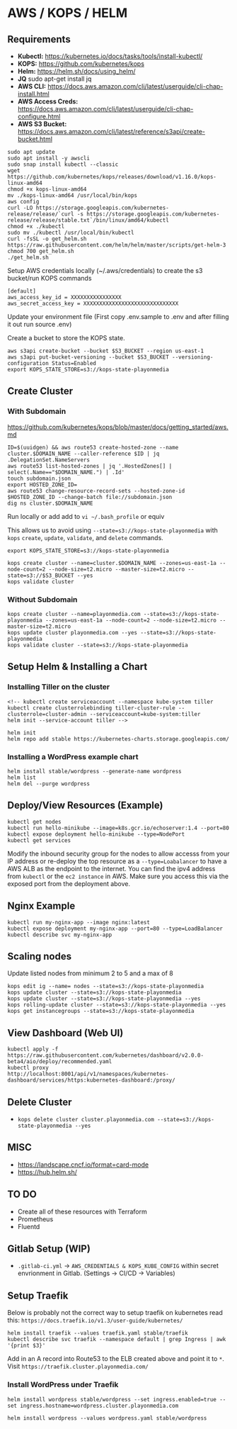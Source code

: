 # AWS / KOPS / HELM

## Requirements

* **Kubectl:** https://kubernetes.io/docs/tasks/tools/install-kubectl/
* **KOPS:** https://github.com/kubernetes/kops
* **Helm:** https://helm.sh/docs/using_helm/
* **JQ** sudo apt-get install jq
* **AWS CLI:** https://docs.aws.amazon.com/cli/latest/userguide/cli-chap-install.html
* **AWS Access Creds:** https://docs.aws.amazon.com/cli/latest/userguide/cli-chap-configure.html
* **AWS S3 Bucket:** https://docs.aws.amazon.com/cli/latest/reference/s3api/create-bucket.html

```
sudo apt update
sudo apt install -y awscli
sudo snap install kubectl --classic
wget https://github.com/kubernetes/kops/releases/download/v1.16.0/kops-linux-amd64
chmod +x kops-linux-amd64
mv ./kops-linux-amd64 /usr/local/bin/kops
aws config
curl -LO https://storage.googleapis.com/kubernetes-release/release/`curl -s https://storage.googleapis.com/kubernetes-release/release/stable.txt`/bin/linux/amd64/kubectl
chmod +x ./kubectl
sudo mv ./kubectl /usr/local/bin/kubectl
curl -fsSL -o get_helm.sh https://raw.githubusercontent.com/helm/helm/master/scripts/get-helm-3
chmod 700 get_helm.sh
./get_helm.sh
```

Setup AWS credentials locally (~/.aws/credentials) to create the s3 bucket/run KOPS commands
```
[default]
aws_access_key_id = XXXXXXXXXXXXXXXX
aws_secret_access_key = XXXXXXXXXXXXXXXXXXXXXXXXXXXXXX
```

Update your environment file (First copy .env.sample to .env and after filling it out run source .env)

Create a bucket to store the KOPS state.
```
aws s3api create-bucket --bucket $S3_BUCKET --region us-east-1
aws s3api put-bucket-versioning --bucket $S3_BUCKET --versioning-configuration Status=Enabled
export KOPS_STATE_STORE=s3://kops-state-playonmedia
```

## Create Cluster

### With Subdomain
https://github.com/kubernetes/kops/blob/master/docs/getting_started/aws.md

```
ID=$(uuidgen) && aws route53 create-hosted-zone --name cluster.$DOMAIN_NAME --caller-reference $ID | jq .DelegationSet.NameServers
aws route53 list-hosted-zones | jq '.HostedZones[] | select(.Name=="$DOMAIN_NAME.") | .Id'
touch subdomain.json
export HOSTED_ZONE_ID=
aws route53 change-resource-record-sets --hosted-zone-id $HOSTED_ZONE_ID --change-batch file://subdomain.json
dig ns cluster.$DOMAIN_NAME
```


Run locally or add add to `vi ~/.bash_profile` or equiv

This allows us to avoid using `--state=s3://kops-state-playonmedia` with `kops` `create`, `update`, `validate`, and `delete` commands.

```
export KOPS_STATE_STORE=s3://kops-state-playonmedia
```

```
kops create cluster --name=cluster.$DOMAIN_NAME --zones=us-east-1a --node-count=2 --node-size=t2.micro --master-size=t2.micro --state=s3://$S3_BUCKET --yes
kops validate cluster
```

### Without Subdomain
```
kops create cluster --name=playonmedia.com --state=s3://kops-state-playonmedia --zones=us-east-1a --node-count=2 --node-size=t2.micro --master-size=t2.micro
kops update cluster playonmedia.com --yes --state=s3://kops-state-playonmedia 
kops validate cluster --state=s3://kops-state-playonmedia
``` 

## Setup Helm & Installing a Chart
### Installing Tiller on the cluster
```
<!-- kubectl create serviceaccount --namespace kube-system tiller
kubectl create clusterrolebinding tiller-cluster-rule --clusterrole=cluster-admin --serviceaccount=kube-system:tiller
helm init --service-account tiller -->

helm init
helm repo add stable https://kubernetes-charts.storage.googleapis.com/

```

### Installing a WordPress example chart
```
helm install stable/wordpress --generate-name wordpress
helm list
helm del --purge wordpress
```

## Deploy/View Resources (Example)
```
kubectl get nodes 
kubectl run hello-minikube --image=k8s.gcr.io/echoserver:1.4 --port=80 
kubectl expose deployment hello-minikube --type=NodePort 
kubectl get services
``` 

Modify the inbound security group for the nodes to allow accesss from your IP address or re-deploy the top resource as a `--type=Loabalancer` to have a AWS ALB as the endpoint to the internet. You can find the ipv4 address from `kubectl` or the `ec2 instance` in AWS. Make sure you access this via the exposed port from the deployment above.

## Nginx Example
```
kubectl run my-nginx-app --image nginx:latest
kubectl expose deployment my-nginx-app --port=80 --type=LoadBalancer
kubectl describe svc my-nginx-app
```

## Scaling nodes

Update listed nodes from minimum 2 to 5 and a max of 8

```
kops edit ig --name= nodes --state=s3://kops-state-playonmedia
kops update cluster --state=s3://kops-state-playonmedia
kops update cluster --state=s3://kops-state-playonmedia --yes
kops rolling-update cluster --state=s3://kops-state-playonmedia --yes
kops get instancegroups --state=s3://kops-state-playonmedia
```

## View Dashboard (Web UI)

```
kubectl apply -f https://raw.githubusercontent.com/kubernetes/dashboard/v2.0.0-beta4/aio/deploy/recommended.yaml
kubectl proxy
http://localhost:8001/api/v1/namespaces/kubernetes-dashboard/services/https:kubernetes-dashboard:/proxy/
```

## Delete Cluster

* `kops delete cluster cluster.playonmedia.com --state=s3://kops-state-playonmedia --yes`

## MISC

* https://landscape.cncf.io/format=card-mode
* https://hub.helm.sh/

## TO DO
* Create all of these resources with Terraform
* Prometheus
* Fluentd

## Gitlab Setup (WIP)

* `.gitlab-ci.yml` -> `AWS_CREDENTIALS & KOPS_KUBE_CONFIG` within secret envrionment in Gitlab. (Settings -> CI/CD -> Variables)

## Setup Traefik

Below is probably not the correct way to setup traefik on kubernetes read this: `https://docs.traefik.io/v1.3/user-guide/kubernetes/`

```
helm install traefik --values traefik.yaml stable/traefik
kubectl describe svc traefik --namespace default | grep Ingress | awk '{print $3}'
```
Add in an A record into Route53 to the ELB created above and point it to `*`. Visit `https://traefik.cluster.playonmedia.com/`

### Install WordPress under Traefik

```
helm install wordpress stable/wordpress --set ingress.enabled=true --set ingress.hostname=wordpress.cluster.playonmedia.com
```

```
helm install wordpress --values wordpress.yaml stable/wordpress
```